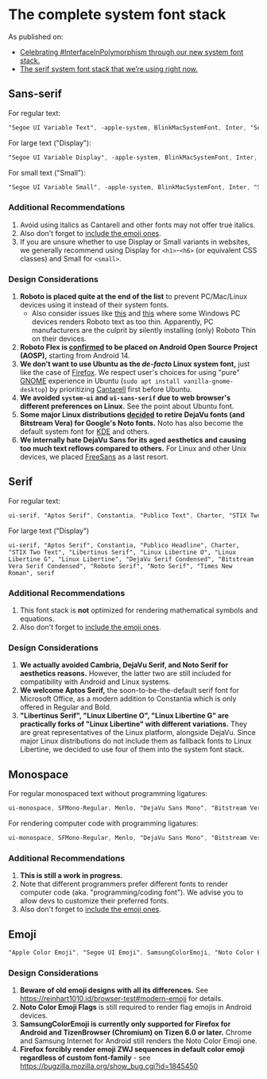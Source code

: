 # The complete system font stack

As published on:
+ [Celebrating #InterfaceInPolymorphism through our new system font stack.](https://reinhart1010.id/blog/2022/01/31/celebrating-interfaceinpolymorphism-through-our-new-css-system-font-stack)
+ [The serif system font stack that we’re using right now.](https://reinhart1010.id/blog/2023/10/01/the-serif-system-font-stack-that-were-using-right-now)

## Sans-serif

For regular text:

```css
"Segoe UI Variable Text", -apple-system, BlinkMacSystemFont, Inter, "Segoe UI", Cantarell, "Open Sans", "Noto Sans", Piboto, "HarmonyOS Sans", Ubuntu, "Roboto Flex", Roboto, "Helvetica Neue", FreeSans, Arial, sans-serif`
```

For large text ("Display"):

```css
"Segoe UI Variable Display", -apple-system, BlinkMacSystemFont, Inter, "Segoe UI", Cantarell, "Open Sans", "Noto Sans", Piboto, "HarmonyOS Sans", Ubuntu, "Roboto Flex", Roboto, "Helvetica Neue", FreeSans, Arial, sans-serif`
```

For small text ("Small"):

```css
"Segoe UI Variable Small", -apple-system, BlinkMacSystemFont, Inter, "Segoe UI", Cantarell, "Open Sans", "Noto Sans", Piboto, "HarmonyOS Sans", Ubuntu, "Roboto Flex", Roboto, "Helvetica Neue", FreeSans, Arial, sans-serif`
```

### Additional Recommendations

1. Avoid using italics as Cantarell and other fonts may not offer true italics.
2. Also don't forget to [include the emoji ones](#emoji).
3. If you are unsure whether to use Display or Small variants in websites, we generally recommend using Display for `<h1>`-`<h6>` (or equivalent CSS classes) and Small for `<small>`.

### Design Considerations

1. **Roboto is placed quite at the end of the list** to prevent PC/Mac/Linux devices using it instead of their system fonts.
   + Also consider issues like [this](https://bugs.chromium.org/p/chromium/issues/detail?id=437805) and [this](https://github.com/google/fonts/issues/1568#issuecomment-441352810) where some Windows PC devices renders Roboto text as too thin. Apparently, PC manufacturers are the culprit by silently installing (only) Roboto Thin on their devices.
2. **Roboto Flex is [confirmed](https://android.googlesource.com/platform/external/roboto-flex-fonts/+/be793852ed7c883ad59abd25a6acae72e70e5351) to be placed on Android Open Source Project (AOSP),** starting from Android 14.
3. **We don't want to use Ubuntu as the *de-facto* Linux system font,** just like the case of [Firefox](https://firefoxux.github.io/photon/visuals/typography.html). We respect user's choices for using "pure" [GNOME](https://gnome.org) experience in Ubuntu (`sudo apt install vanilla-gnome-desktop`) by prioritizing [Cantarell](https://cantarell.gnome.org) first before Ubuntu.
4. **We avoided `system-ui` and `ui-sans-serif` due to web browser's different preferences on Linux.** See the point about Ubuntu font.
5. **Some major Linux distributions [decided](https://www.omgubuntu.co.uk/2023/07/ubuntu-noto-fonts-change-mantic) to retire DejaVu fonts (and Bitstream Vera) for Google's Noto fonts.** Noto has also become the default system font for [KDE](https://kde.org) and others.
6. **We internally hate DejaVu Sans for its aged aesthetics and causing too much text reflows compared to others.** For Linux and other Unix devices, we placed [FreeSans](https://www.gnu.org/software/freefont/) as a last resort.

## Serif

For regular text:

```css
ui-serif, "Aptos Serif", Constantia, "Publico Text", Charter, "STIX Two Text", "Libertinus Serif", "Linux Libertine O", "Linux Libertine G", "Linux Libertine", "DejaVu Serif Condensed", "Bitstream Vera Serif Condensed", "Roboto Serif", "Noto Serif", "Times New Roman", serif
```

For large text ("Display")
```
ui-serif, "Aptos Serif", Constantia, "Publico Headline", Charter, "STIX Two Text", "Libertinus Serif", "Linux Libertine O", "Linux Libertine G", "Linux Libertine", "DejaVu Serif Condensed", "Bitstream Vera Serif Condensed", "Roboto Serif", "Noto Serif", "Times New Roman", serif
```
### Additional Recommendations

1. This font stack is **not** optimized for rendering mathematical symbols and equations.
2. Also don't forget to [include the emoji ones](#emoji).

### Design Considerations

1. **We actually avoided Cambria, DejaVu Serif, and Noto Serif for aesthetics reasons.** However, the latter two are still included for compatibility with Android and Linux systems.
2. **We welcome Aptos Serif,** the soon-to-be-the-default serif font for Microsoft Office, as a modern addition to Constantia which is only offered in Regular and Bold.
3. **"Libertinus Serif", "Linux Libertine O", "Linux Libertine G" are practically forks of "Linux Libertine" with different variations.** They are great representatives of the Linux platform, alongside DejaVu. Since major Linux distributions do not include them as fallback fonts to Linux Libertine, we decided to use four of them into the system font stack.

## Monospace

For regular monospaced text without programming ligatures:

```css
ui-monospace, SFMono-Regular, Menlo, "DejaVu Sans Mono", "Bitstream Vera Mono", "Cascadia Mono", Consolas, monospace;
```

For rendering computer code with programming ligatures:

```css
ui-monospace, SFMono-Regular, Menlo, "DejaVu Sans Mono", "Bitstream Vera Mono", "Cascadia Code", Consolas, monospace;
```

### Additional Recommendations

1. **This is still a work in progress.**
2. Note that different programmers prefer different fonts to render computer code (aka. "programming/coding font"). We advise you to allow devs to customize their preferred fonts.
3. Also don't forget to [include the emoji ones](#emoji).

## Emoji

```css
"Apple Color Emoji", "Segoe UI Emoji", SamsungColorEmoji, "Noto Color Emoji Flags", "Noto Color Emoji", "Segoe UI Symbol", "Noto Emoji", Symbola
```

### Design Considerations

1. **Beware of old emoji designs with all its differences.** See <https://reinhart1010.id/browser-test#modern-emoji> for details.
2. **Noto Color Emoji Flags** is still required to render flag emojis in Android devices.
3. **SamsungColorEmoji is currently only supported for Firefox for Android and TizenBrowser (Chromium) on Tizen 6.0 or later.** Chrome and Samsung Internet for Android still renders the Noto Color Emoji one.
4. **Firefox forcibly render emoji ZWJ sequences in default color emoji regardless of custom font-family** - see <https://bugzilla.mozilla.org/show_bug.cgi?id=1845450>
